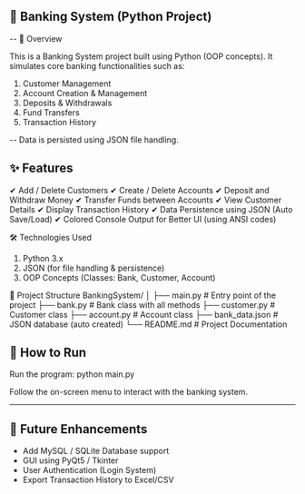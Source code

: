 ## 🏦 Banking System (Python Project)
-- 📌 Overview

This is a Banking System project built using Python (OOP concepts).
It simulates core banking functionalities such as:
1. Customer Management
2. Account Creation & Management
3. Deposits & Withdrawals
4. Fund Transfers
5. Transaction History

-- Data is persisted using JSON file handling.

## ✨ Features

✔ Add / Delete Customers
✔ Create / Delete Accounts
✔ Deposit and Withdraw Money
✔ Transfer Funds between Accounts
✔ View Customer Details
✔ Display Transaction History
✔ Data Persistence using JSON (Auto Save/Load)
✔ Colored Console Output for Better UI (using ANSI codes)

🛠️ Technologies Used

1. Python 3.x
2. JSON (for file handling & persistence)
3. OOP Concepts (Classes: Bank, Customer, Account)

📂 Project Structure
BankingSystem/
│
├── main.py              # Entry point of the project
├── bank.py              # Bank class with all methods
├── customer.py          # Customer class
├── account.py           # Account class
├── bank_data.json       # JSON database (auto created)
└── README.md            # Project Documentation

## 🚀 How to Run

Run the program:
python main.py


Follow the on-screen menu to interact with the banking system.

_____________________________________________

## 🔮 Future Enhancements

- Add MySQL / SQLite Database support
- GUI using PyQt5 / Tkinter
- User Authentication (Login System)
- Export Transaction History to Excel/CSV



